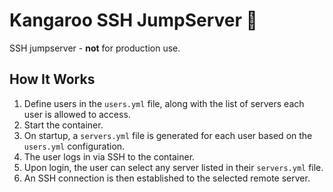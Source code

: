 # Kangaroo SSH JumpServer 🦘
SSH jumpserver - **not** for production use.

## How It Works

1. Define users in the `users.yml` file, along with the list of servers each user is allowed to access.
2. Start the container.
3. On startup, a `servers.yml` file is generated for each user based on the `users.yml` configuration.
4. The user logs in via SSH to the container.
5. Upon login, the user can select any server listed in their `servers.yml` file.
6. An SSH connection is then established to the selected remote server.
